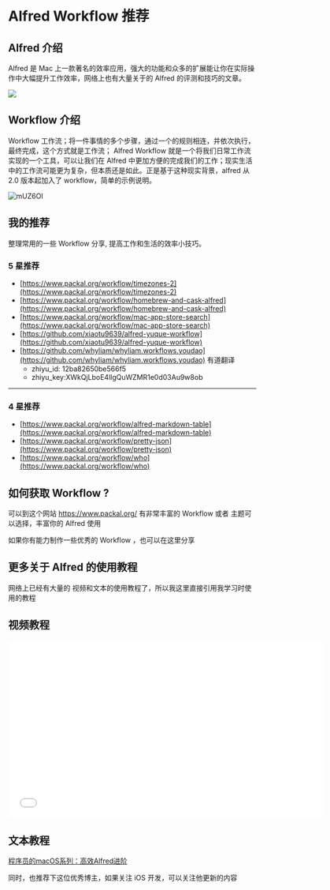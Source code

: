 # Alfred Workflow 推荐


## Alfred 介绍

Alfred 是 Mac 上一款著名的效率应用，强大的功能和众多的扩展能让你在实际操作中大幅提升工作效率，网络上也有大量关于的 Alfred 的评测和技巧的文章。

![](https://cdn.sspai.com/attachment/origin/2016/02/19/311872.png?imageView2/2/w/1120/q/90/interlace/1/ignore-error/1)


## Workflow 介绍

Workflow 工作流；将一件事情的多个步骤，通过一个的规则相连，并依次执行，最终完成，这个方式就是工作流； Alfred Workflow 就是一个将我们日常工作流 实现的一个工具，可以让我们在 Alfred 中更加方便的完成我们的工作；现实生活中的工作流可能更为复杂，但本质还是如此。正是基于这种现实背景，alfred 从 2.0 版本起加入了 workflow，简单的示例说明。

![mUZ6OI](http://ipic-typora-samzong.oss-cn-qingdao.aliyuncs.com//uPic/mUZ6OI.png?x-oss-process=image/resize,w_960,m_lfit)

## 我的推荐

整理常用的一些 Workflow 分享, 提高工作和生活的效率小技巧。

### 5 星推荐

- [https://www.packal.org/workflow/timezones-2](https://www.packal.org/workflow/timezones-2)
- [https://www.packal.org/workflow/homebrew-and-cask-alfred](https://www.packal.org/workflow/homebrew-and-cask-alfred)
- [https://www.packal.org/workflow/mac-app-store-search](https://www.packal.org/workflow/mac-app-store-search)
- [https://github.com/xiaotu9639/alfred-yuque-workflow](https://github.com/xiaotu9639/alfred-yuque-workflow)
- [https://github.com/whyliam/whyliam.workflows.youdao](https://github.com/whyliam/whyliam.workflows.youdao) 有道翻译
   - zhiyu_id: 12ba82650be566f5
   - zhiyu_key:XWkQjLboE4llgQuWZMR1e0d03Au9w8ob

---

### 4 星推荐

- [https://www.packal.org/workflow/alfred-markdown-table](https://www.packal.org/workflow/alfred-markdown-table)
- [https://www.packal.org/workflow/pretty-json](https://www.packal.org/workflow/pretty-json)
- [https://www.packal.org/workflow/who](https://www.packal.org/workflow/who)


## 如何获取 Workflow ?

可以到这个网站 https://www.packal.org/  有非常丰富的 Workflow 或者 主题可以选择，丰富你的 Alfred 使用

如果你有能力制作一些优秀的 Workflow ，也可以在这里分享

## 更多关于 Alfred 的使用教程

网络上已经有大量的 视频和文本的使用教程了，所以我这里直接引用我学习时使用的教程


## 视频教程

<iframe width="640" height="360" src="//player.bilibili.com/player.html?aid=894481262&bvid=BV1GP4y1g7HJ&cid=700510300&page=1" scrolling="no" frameborder="no" framespacing="0" allowfullscreen="true"> </iframe>

## 文本教程

[程序员的macOS系列：高效Alfred进阶](https://ihtcboy.com/2020/02/09/2020-02-09_%E7%A8%8B%E5%BA%8F%E5%91%98%E7%9A%84macOS%E7%B3%BB%E5%88%97%EF%BC%9A%E9%AB%98%E6%95%88Alfred%E8%BF%9B%E9%98%B6/)

同时，也推荐下这位优秀博主，如果关注 iOS 开发，可以关注他更新的内容
